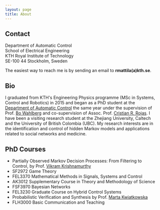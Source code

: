 ```yaml
---
layout: page
title: About
---
```


## Contact 
Department of Automatic Control </br>
School of Electrical Engineering </br>
KTH Royal Institute of Technology </br>
SE-100 44 Stockholm, Sweden </br>

The easiest way to reach me is by sending an email to <b>rmattila(a)kth.se</b>.

## Bio

I graduated from KTH's Engineering Physics programme (MSc in Systems, Control
and Robotics) in 2015 and began as a PhD student at the [Department of
Automatic
Control](https://www.kth.se/en/ees/omskolan/organisation/avdelningar/ac) the
same year under the supervision of Prof. <a href="http://people.kth.se/~bo/">Bo
Wahlberg</a> and co-supervision of Assoc. Prof. <a
href="https://people.kth.se/~crro/">Cristian R. Rojas</a>. I have been
a visiting research student at the Zhejiang University, Caltech and the
University of British Colombia (UBC). My research interests are in the
identification and control of hidden Markov models and applications related to
social networks and medicine.

## PhD Courses
* Partially Observed Markov Decision Processes: From Filtering to Control, by
Prof. <a href="http://www.ece.ubc.ca/~vikramk/Site_2/Home.html">Vikram Krishnamurthy</a>
* SF2972 Game Theory
* FEL3370 Mathematical Methods in Signals, Systems and Control
* AK3012 Supplementary Course in Theory and Methodology of Science
* FSF3970 Bayesian Networks
* FEL3230 Graduate Course on Hybrid Control Systems 
* Probabilistic Verification and Synthesis by Prof. <a
href="http://www.cs.ox.ac.uk/marta.kwiatkowska/">Marta Kwiatkowska</a>
* FLH3000 Basic Communication and Teaching

